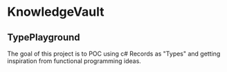 # KnowledgeVault

## TypePlayground
The goal of this project is to POC using c# Records as "Types" and getting inspiration from functional programming ideas.